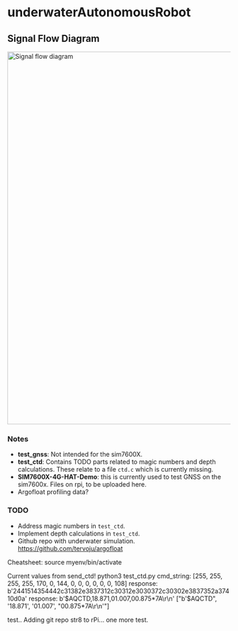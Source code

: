 # underwaterAutonomousRobot
## Signal Flow Diagram
<img width="842" alt="Signal flow diagram" src="https://github.com/user-attachments/assets/1a63130f-e5be-4e8b-9620-3fa6df868ee5" />


### Notes
- **test_gnss**: Not intended for the sim7600X.
- **test_ctd**: Contains TODO parts related to magic numbers and depth calculations. These relate to a file `ctd.c` which is currently missing.
- **SIM7600X-4G-HAT-Demo**: this is currently used to test GNSS on the sim7600x. Files on rpi, to be uploaded here.
- Argofloat profiling data? 

### TODO
- Address magic numbers in `test_ctd`.
- Implement depth calculations in `test_ctd`.
- Github repo with underwater simulation. https://github.com/tervoju/argofloat 


Cheatsheet:
source myenv/bin/activate



Current values from send_ctd!
python3 test_ctd.py 
cmd_string: [255, 255, 255, 255, 170, 0, 144, 0, 0, 0, 0, 0, 0, 108]
response: b'2441514354442c31382e3837312c30312e3030372c30302e3837352a37410d0a'
response: b'$AQCTD,18.871,01.007,00.875*7A\r\n'
["b'$AQCTD", '18.871', '01.007', "00.875*7A\\r\\n'"]



test.. Adding git repo str8 to rPi... one more test.




